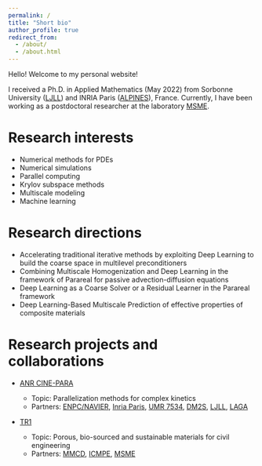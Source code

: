 ```yaml
---
permalink: /
title: "Short bio"
author_profile: true
redirect_from: 
  - /about/
  - /about.html
---
```


Hello! Welcome to my personal website!

I received a Ph.D. in Applied Mathematics (May 2022) from Sorbonne University ([LJLL](https://www.ljll.fr/)) and INRIA Paris ([ALPINES](https://team.inria.fr/alpines/)), France.
Currently, I have been working as a postdoctoral researcher at the laboratory [MSME](https://msme.univ-gustave-eiffel.fr/).


Research interests
======
- Numerical methods for PDEs
- Numerical simulations
- Parallel computing
- Krylov subspace methods
- Multiscale modeling
- Machine learning



Research directions
======
- Accelerating traditional iterative methods by exploiting Deep Learning to build the coarse space in multilevel preconditioners  
- Combining Multiscale Homogenization and Deep Learning in the framework of Parareal for passive advection-diffusion equations
- Deep Learning as a Coarse Solver or a Residual Learner in the Parareal framework 
- Deep Learning-Based Multiscale Prediction of effective properties of composite materials  
 

Research projects and collaborations
======
- [ANR CINE-PARA](https://anr.fr/Projet-ANR-15-CE23-0019) 
	- Topic: Parallelization methods for complex kinetics
	- Partners: [ENPC/NAVIER](https://navier-lab.fr/), [Inria Paris](https://www.inria.fr/fr/centre-inria-de-paris), [UMR 7534](https://www.ceremade.dauphine.fr/), [DM2S](https://www.hceres.fr/en/rechercher-une-publication/dm2s-departement-de-modelisation-des-systemes-et-des-structures), [LJLL](https://www.ljll.fr/), [LAGA](https://www.math.univ-paris13.fr/en/laboratoire-analyse-geometrie-et-applications-english/)

- [TR1](http://mmcd.univ-paris-est.fr/research-areas/transverse-projects/)
	- Topic: Porous, bio-sourced and sustainable materials for civil engineering
	- Partners: [MMCD](http://mmcd.univ-paris-est.fr/), [ICMPE](https://www.icmpe.cnrs.fr/), [MSME](https://msme.univ-gustave-eiffel.fr/)


